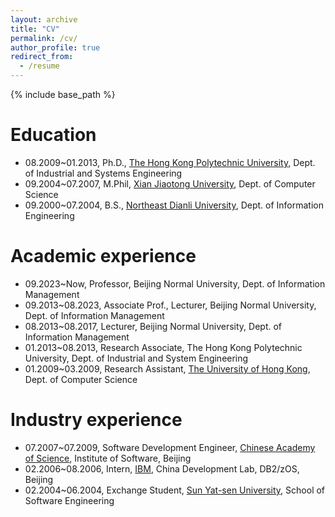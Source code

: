 ```yaml
---
layout: archive
title: "CV"
permalink: /cv/
author_profile: true
redirect_from:
  - /resume
---
```


{% include base_path %}

Education
======
* 08.2009~01.2013, Ph.D., [The Hong Kong Polytechnic University](http://www.polyu.edu.hk/ise/), Dept. of Industrial and Systems Engineering
* 09.2004~07.2007, M.Phil, [Xian Jiaotong University](http://www.cs.xjtu.edu.cn/), Dept. of Computer Science
* 09.2000~07.2004, B.S., [Northeast Dianli University](https://cs.neepu.edu.cn/), Dept. of Information Engineering

Academic experience
======
* 09.2023~Now, Professor, Beijing Normal University, Dept. of Information Management
* 09.2013~08.2023, Associate Prof., Lecturer, Beijing Normal University, Dept. of Information Management
* 08.2013~08.2017, Lecturer, Beijing Normal University, Dept. of Information Management
* 01.2013~08.2013, Research Associate, The Hong Kong Polytechnic University, Dept. of Industrial and System Engineering
* 01.2009~03.2009, Research Assistant, [The University of Hong Kong](https://www.cs.hku.hk/), Dept. of Computer Science

Industry experience
======
* 07.2007~07.2009, Software Development Engineer, [Chinese Academy of Science](http://www.iscas.ac.cn/), Institute of Software, Beijing
* 02.2006~08.2006, Intern, [IBM](https://www.ibm.com/cn-zh), China Development Lab, DB2/zOS, Beijing
* 02.2004~06.2004, Exchange Student, [Sun Yat-sen University](https://sse.sysu.edu.cn/), School of Software Engineering
